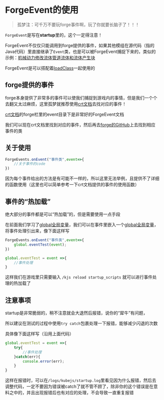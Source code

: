 # ForgeEvent的使用
> 孤梦注：可千万不要玩forge事件啊，玩了你就要长脑子了！！！

`ForgeEvent`是写在**startup**里的，这个一定得注意！

ForgeEvent不仅仅只能调用到forge提供的事件，如果其他模组在源代码（指的Java代码）里直接继承了`Event`类，也是可以被ForgeEvent捕捉下来的，类似的示例：[机械动力修改流体管道流体和流体产生块](../KubeJSProjects/Meng/SmallProject/CreatePipeCollision.md)

ForgeEvent是可以搭配着[loadClass](./JavaLoadClass.md)一起使用的

## forge提供的事件
forge本身提供了非常多的事件可以使我们捕捉到游戏内的事情，但是我们一个个去翻又太过麻烦，这里孤梦就推荐使用[crt文档](https://docs.blamejared.com/1.20.1/en)去找对应的事件！

[crt文档](https://docs.blamejared.com/1.20.1/en)的forge栏里的event目录下是非常好的ForgeEvent文档

我们可以现在crt文档里找到对应的事件，然后再去[forge的GitHub](https://github.com/MinecraftForge/MinecraftForge/tree/1.20.1/src/main/java/net/minecraftforge/event)上去找到相应事件的类

## 关于使用
```js
ForgeEvents.onEvent("事件类",event=>{
    //关于事件的code
})
```
因为每个事件给出的方法是有可能不一样的，所以这里无法举例，且提供不了详细的函数使用（这里也可以简单参考一下crt文档提供的事件的使用函数）

## 事件的“热加载”
绝大部分的事件都是可以“热加载”的，但是需要使用一点手段

在前面我们学习了[global全局变量](./GlobalVariable.md)，我们可以在事件里嵌入一个[global全局变量](./GlobalVariable.md)，将事件处理引出来，像下面这样写
```js
ForgeEvents.onEvent("事件类",event=>{
    global.eventTest(event);
})

global.eventTest = event =>{
    //事件处理
}
```
这样我们在游戏里只需要输入 `/kjs reload startup_scripts` 就可以进行事件处理的热加载了

## 注意事项
startup是非常脆弱的，稍不注意就会大退然后报错，说你的“犀牛”有问题，

所以建议在测试的过程中使用`try catch`包裹处理一下报错，能够减少闪退的次数

具体像下面这样写（沿用上面代码）

```js
global.eventTest = event =>{
    try{
        //事件处理
    }catch(err){
        console.error(err);
    }
}
```
这样在报错时，可以在`/logs/kubejs/startup.log`里看见因为什么报错，然后去调整代码，一定不要因为错误被catch了就不管不顾了，除非你的这个错误是在意料之中的，并且出现报错后也有对应的处理，不会导致一直重复报错